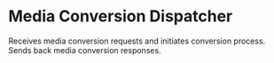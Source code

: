 # Media Conversion Dispatcher

Receives media conversion requests and initiates conversion process.
Sends back media conversion responses.